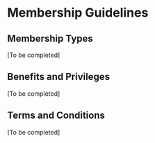 # Membership Guidelines

## Membership Types
[To be completed]

## Benefits and Privileges
[To be completed]

## Terms and Conditions
[To be completed]
